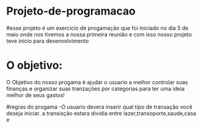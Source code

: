 # Projeto-de-programacao

#esse projeto é um exercicio de progamação que foi iniciado no dia 5 de maio onde nos tivemos a nossa primeira reunião 
e com isso nosso projeto teve inicio para desenvolvimento

# O objetivo:
O Objetivo do nosso progama é ajudar o usuario a melhor controlar suas finanças e organizar suas tranzações por categorias para ter uma
ideia melhor de seus gastos!


#regras do progama
-O usuario devera inserir qual tipo de transação você deseja iniciar.
 a transisção estara dividia entre lazer,transoporte,saude,casa e  



